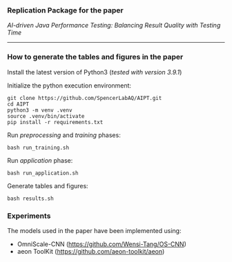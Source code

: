 ### Replication Package for the paper

*AI-driven Java Performance Testing: Balancing Result Quality with Testing Time*

---

### How to generate the tables and figures in the paper

Install the latest version of Python3 (*tested with version 3.9.1*)

Initialize the python execution environment:
```shell
git clone https://github.com/SpencerLabAQ/AIPT.git
cd AIPT
python3 -m venv .venv
source .venv/bin/activate
pip install -r requirements.txt
```

Run *preprocessing* and *training* phases:
```shell
bash run_training.sh
```

Run *application* phase:
```shell
bash run_application.sh
```

Generate tables and figures:
```shell
bash results.sh
```

### Experiments

The models used in the paper have been implemented using:
- OmniScale-CNN (https://github.com/Wensi-Tang/OS-CNN)
- aeon ToolKit (https://github.com/aeon-toolkit/aeon)
